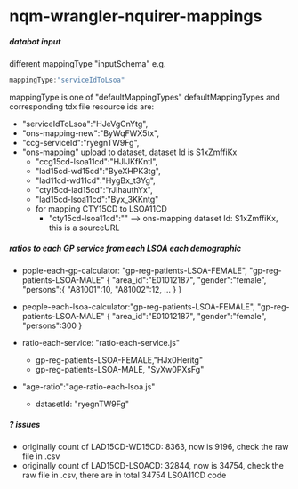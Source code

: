 # nqm-wrangler-nquirer-mappings

##### databot input
different mappingType "inputSchema"
e.g.

```javascript
mappingType:"serviceIdToLsoa"
```
mappingType is one of "defaultMappingTypes"
defaultMappingTypes and corresponding tdx file resource ids are: 
* "serviceIdToLsoa":"HJeVgCnYtg",
* "ons-mapping-new":"ByWqFWX5tx",
* "ccg-serviceId":"ryegnTW9Fg",
* "ons-mapping" upload to dataset, dataset Id is S1xZmffiKx
  * "ccg15cd-lsoa11cd":"HJlJKfKntl",
  * "lad15cd-wd15cd":"ByeXHPK3tg",
  * "lad11cd-wd11cd":"HygBx_t3Yg",
  * "cty15cd-lad15cd":"rJlhauthYx",
  * "lad15cd-lsoa11cd":"Byx_3KKntg"
  * for mapping CTY15CD to LSOA11CD 
    * "cty15cd-lsoa11cd":"" --> ons-mapping dataset Id: S1xZmffiKx, this is a sourceURL
##### ratios to each GP service from each LSOA each demographic
* pople-each-gp-calculator: "gp-reg-patients-LSOA-FEMALE", "gp-reg-patients-LSOA-MALE" 
  {
    "area_id":"E01012187",
    "gender":"female",
    "persons":{
      "A81001":10,
      "A81002":12,  ...
    }
  }

* people-each-lsoa-calculator:"gp-reg-patients-LSOA-FEMALE", "gp-reg-patients-LSOA-MALE"
  {
    "area_id":"E01012187",
    "gender":"female",
    "persons":300
  }
* ratio-each-service: "ratio-each-service.js"
  * gp-reg-patients-LSOA-FEMALE,"HJx0Heritg"
  * gp-reg-patients-LSOA-MALE, "SyXw0PXsFg"
* "age-ratio":"age-ratio-each-lsoa.js"
  * datasetId: "ryegnTW9Fg"
##### ? issues
* originally count of LAD15CD-WD15CD: 8363, now is 9196, check the raw file in .csv
* originally count of LAD15CD-LSOACD: 32844, now is 34754, check the raw file in .csv, there are in total 34754 LSOA11CD code